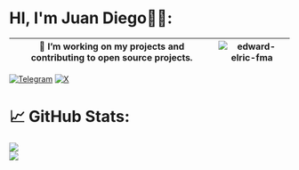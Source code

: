 # HI, I'm Juan Diego🥷🏼:

| 🌱 I’m working on my projects and contributing to open source projects.<br> | ![edward-elric-fma](https://github.com/juandiegocv27/juandiegocv27/assets/101369290/326b9311-c256-434c-8d56-42c75d751d9f) |
| --- | --- |

[![Telegram](https://img.shields.io/badge/Telegram-%232CA5E0.svg?logo=telegram&logoColor=white)](https://t.me/JuanDixCode)
[![X](https://img.shields.io/badge/X-Follow%20%40JuanDixCode-%23000000.svg?logo=data:image/png;base64,<Base64-encoded-image>&logoColor=white)](https://x.com/JuanDixCode)


# 📈 GitHub Stats:

![](https://github-readme-streak-stats.herokuapp.com/?user=juandiegocv27&theme=midnight-purple&hide_border=false)<br/>
![](https://github-readme-stats.vercel.app/api/top-langs/?username=juandiegocv27&theme=midnight-purple&hide_border=false&include_all_commits=true&count_private=true&layout=compact)
